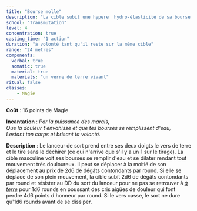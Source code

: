```yaml
---
title: "Bourse molle"
description: "La cible subit une hypere  hydro-élasticité de sa bourse limitant son déplacement et causant des dégâts."
school: "Transmutation"
level: 4
concentration: true
casting_time: "1 action"
duration: "à volonté tant qu'il reste sur la même cible"
range: "24 mètres"
components:
  verbal: true
  somatic: true
  material: true
  materials: "un verre de terre vivant"
ritual: false
classes:
    - Magie
---
```

**Coût** : 16 points de Magie  

**Incantation** : *Par la puissance des marais,*     
*Que la douleur t'envahisse et que tes bourses se remplissent d'eau,*     
*Lestant ton corps et brisant ta volonté.*         

**Description** : Le lanceur de sort prend entre ses deux doigts le vers de terre et le tire sans le déchirer (ce qui n'arrive que s'il y a un 1 sur le tirage). La cible masculine voit ses bourses se remplir d'eau et se dilater rendant tout mouvement très douloureux. Il peut se déplacer à la moitié de son déplacement au prix de 2d6 de dégâts contondants par round.
Si elle se déplace de son plein mouvement, la cible subit 2d6 de dégâts contondants par round et résister au DD du sort du lanceur pour ne pas se retrouver à [_à terre_](/gerer-la-sante-du-personnage/#a-terre) pour 1d6 rounds en poussant des cris aigües de douleur qui font perdre 4d6 points d'honneur par round. Si le vers casse, le sort ne dure qu'1d6 rounds avant de se dissiper.    